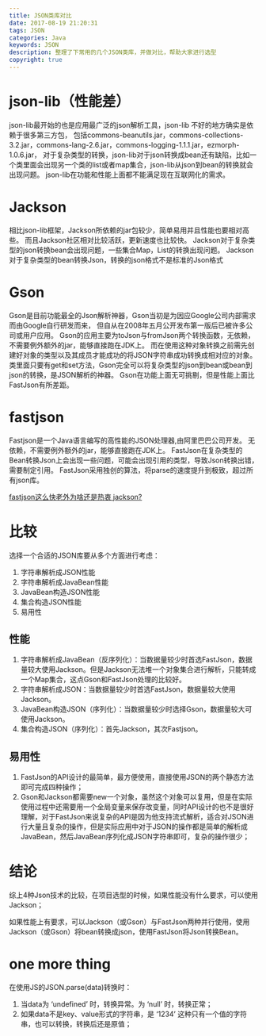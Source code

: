 ```yaml
---
title: JSON类库对比
date: 2017-08-19 21:20:31
tags: JSON
categories: Java
keywords: JSON
description: 整理了下常用的几个JSON类库，并做对比，帮助大家进行选型
copyright: true
---
```


# json-lib（性能差）

json-lib最开始的也是应用最广泛的json解析工具，json-lib 不好的地方确实是依赖于很多第三方包，
包括commons-beanutils.jar，commons-collections-3.2.jar，commons-lang-2.6.jar，commons-logging-1.1.1.jar，ezmorph-1.0.6.jar，
对于复杂类型的转换，json-lib对于json转换成bean还有缺陷，比如一个类里面会出现另一个类的list或者map集合，json-lib从json到bean的转换就会出现问题。
json-lib在功能和性能上面都不能满足现在互联网化的需求。

# Jackson

相比json-lib框架，Jackson所依赖的jar包较少，简单易用并且性能也要相对高些。
而且Jackson社区相对比较活跃，更新速度也比较快。
Jackson对于复杂类型的json转换bean会出现问题，一些集合Map，List的转换出现问题。
Jackson对于复杂类型的bean转换Json，转换的json格式不是标准的Json格式

# Gson

Gson是目前功能最全的Json解析神器，Gson当初是为因应Google公司内部需求而由Google自行研发而来，
但自从在2008年五月公开发布第一版后已被许多公司或用户应用。
Gson的应用主要为toJson与fromJson两个转换函数，无依赖，不需要例外额外的jar，能够直接跑在JDK上。
而在使用这种对象转换之前需先创建好对象的类型以及其成员才能成功的将JSON字符串成功转换成相对应的对象。
类里面只要有get和set方法，Gson完全可以将复杂类型的json到bean或bean到json的转换，是JSON解析的神器。
Gson在功能上面无可挑剔，但是性能上面比FastJson有所差距。

# fastjson

Fastjson是一个Java语言编写的高性能的JSON处理器,由阿里巴巴公司开发。
无依赖，不需要例外额外的jar，能够直接跑在JDK上。
FastJson在复杂类型的Bean转换Json上会出现一些问题，可能会出现引用的类型，导致Json转换出错，需要制定引用。
FastJson采用独创的算法，将parse的速度提升到极致，超过所有json库。

[fastjson这么快老外为啥还是热衷 jackson?](https://www.zhihu.com/question/44199956)

# 比较

选择一个合适的JSON库要从多个方面进行考虑：

1. 字符串解析成JSON性能
2. 字符串解析成JavaBean性能
3. JavaBean构造JSON性能
4. 集合构造JSON性能
5. 易用性

## 性能

1. 字符串解析成JavaBean（反序列化）：当数据量较少时首选FastJson，数据量较大使用Jackson。但是Jackson无法堆一个对象集合进行解析，只能转成一个Map集合，这点Gson和FastJson处理的比较好。
2. 字符串解析成JSON：当数据量较少时首选FastJson，数据量较大使用Jackson。
3. JavaBean构造JSON（序列化）：当数据量较少时选择Gson，数据量较大可使用Jackson。
4. 集合构造JSON（序列化）：首先Jackson，其次Fastjson。

## 易用性

1. FastJson的API设计的最简单，最方便使用，直接使用JSON的两个静态方法即可完成四种操作；
2. Gson和Jackson都需要new一个对象，虽然这个对象可以复用，但是在实际使用过程中还需要用一个全局变量来保存改变量，同时API设计的也不是很好理解，对于FastJson来说复杂的API是因为他支持流式解析，适合对JSON进行大量且复杂的操作，但是实际应用中对于JSON的操作都是简单的解析成JavaBean，然后JavaBean序列化成JSON字符串即可，复杂的操作很少；

# 结论

综上4种Json技术的比较，在项目选型的时候，如果性能没有什么要求，可以使用Jackson；

如果性能上有要求，可以Jackson（或Gson）与FastJson两种并行使用，使用Jackson（或Gson）将bean转换成json，使用FastJson将Json转换Bean。

# one more thing

在使用JS的JSON.parse(data)转换时：

1. 当data为 ‘undefined’ 时，转换异常。为 ‘null’ 时，转换正常；
2. 如果data不是key、value形式的字符串，是 ‘1234’ 这种只有一个值的字符串，也可以转换，转换后还是原值；